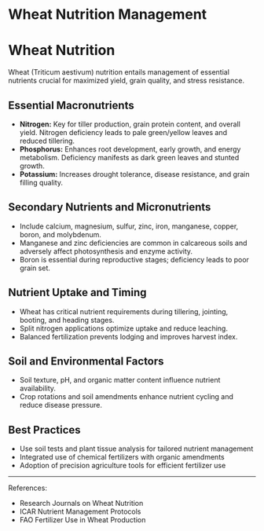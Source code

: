 # Wheat Nutrition Management

# Wheat Nutrition

Wheat (Triticum aestivum) nutrition entails management of essential nutrients crucial for maximized yield, grain quality, and stress resistance.

## Essential Macronutrients

- **Nitrogen:** Key for tiller production, grain protein content, and overall yield. Nitrogen deficiency leads to pale green/yellow leaves and reduced tillering.
- **Phosphorus:** Enhances root development, early growth, and energy metabolism. Deficiency manifests as dark green leaves and stunted growth.
- **Potassium:** Increases drought tolerance, disease resistance, and grain filling quality.

## Secondary Nutrients and Micronutrients

- Include calcium, magnesium, sulfur, zinc, iron, manganese, copper, boron, and molybdenum.
- Manganese and zinc deficiencies are common in calcareous soils and adversely affect photosynthesis and enzyme activity.
- Boron is essential during reproductive stages; deficiency leads to poor grain set.

## Nutrient Uptake and Timing

- Wheat has critical nutrient requirements during tillering, jointing, booting, and heading stages.
- Split nitrogen applications optimize uptake and reduce leaching.
- Balanced fertilization prevents lodging and improves harvest index.

## Soil and Environmental Factors

- Soil texture, pH, and organic matter content influence nutrient availability.
- Crop rotations and soil amendments enhance nutrient cycling and reduce disease pressure.

## Best Practices

- Use soil tests and plant tissue analysis for tailored nutrient management
- Integrated use of chemical fertilizers with organic amendments
- Adoption of precision agriculture tools for efficient fertilizer use

---

References:  
- Research Journals on Wheat Nutrition  
- ICAR Nutrient Management Protocols  
- FAO Fertilizer Use in Wheat Production  

